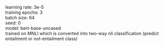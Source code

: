 learning rate: 3e-5  
training epochs: 3  
batch size: 64  
seed: 0  
model: bert-base-uncased  
trained on MNLI which is converted into two-way nli classification (predict entailment or not-entailment class)